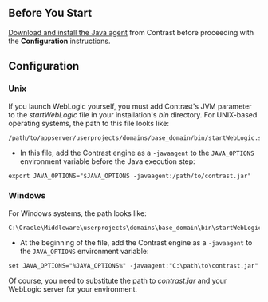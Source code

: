 <!--
title: "Configuration on WebLogic"
description: "Guideliness for configuring agents on WebLogic"
tags: "java agent configuration BEA Oracle WebLogic"
-->

## Before You Start 

[Download and install the Java agent](installation-javastandard.html) from Contrast before proceeding with the **Configuration** instructions.

## Configuration 

### Unix

If you launch WebLogic yourself, you must add Contrast's JVM parameter to the *startWebLogic* file in your installation's *bin* directory. For UNIX-based operating systems, the path to this file looks like:

```
/path/to/appserver/userprojects/domains/base_domain/bin/startWebLogic.sh
```

* In this file, add the Contrast engine as a `-javaagent` to the `JAVA_OPTIONS` environment variable before the Java execution step:

````
export JAVA_OPTIONS="$JAVA_OPTIONS -javaagent:/path/to/contrast.jar"
````

### Windows

For Windows systems, the path looks like:

```
C:\Oracle\Middleware\userprojects\domains\base_domain\bin\startWebLogic.bat
```

* At the beginning of the file, add the Contrast engine as a `-javaagent` to the `JAVA_OPTIONS` environment variable:

````
set JAVA_OPTIONS="%JAVA_OPTIONS%" -javaagent:"C:\path\to\contrast.jar" 
````

Of course, you need to substitute the path to *contrast.jar* and your WebLogic server for your environment.
